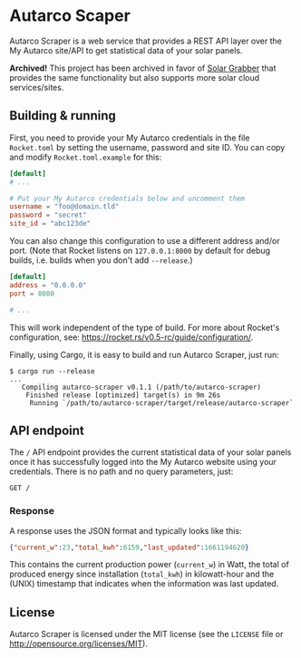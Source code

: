 # Autarco Scaper

Autarco Scraper is a web service that provides a REST API layer over the My
Autarco site/API to get statistical data of your solar panels.

**Archived!**
This project has been archived in favor of
[Solar Grabber](https://git.luon.net/paul/solar-grabber) that provides
the same functionality but also supports more solar cloud services/sites.

## Building & running

First, you need to provide your My Autarco credentials in the file
`Rocket.toml` by setting the username, password and site ID.
You can copy and modify `Rocket.toml.example` for this:

```toml
[default]
# ...

# Put your My Autarco credentials below and uncomment them
username = "foo@domain.tld"
password = "secret"
site_id = "abc123de"
```

You can also change this configuration to use a different address and/or port.
(Note that Rocket listens on `127.0.0.1:8000` by default for debug builds, i.e.
builds when you don't add `--release`.)

```toml
[default]
address = "0.0.0.0"
port = 8080

# ...
```

This will work independent of the type of build. For more about Rocket's
configuration, see: <https://rocket.rs/v0.5-rc/guide/configuration/>.

Finally, using Cargo, it is easy to build and run Autarco Scraper, just run:

```shell
$ cargo run --release
...
   Compiling autarco-scraper v0.1.1 (/path/to/autarco-scraper)
    Finished release [optimized] target(s) in 9m 26s
     Running `/path/to/autarco-scraper/target/release/autarco-scraper`
```

## API endpoint

The `/` API endpoint provides the current statistical data of your solar panels
once it has successfully logged into the My Autarco website using your
credentials. There is no path and no query parameters, just:

```http
GET /
```

### Response

A response uses the JSON format and typically looks like this:

```json
{"current_w":23,"total_kwh":6159,"last_updated":1661194620}
```

This contains the current production power (`current_w`) in Watt,
the total of produced energy since installation (`total_kwh`) in kilowatt-hour
and the (UNIX) timestamp that indicates when the information was last updated.

## License

Autarco Scraper is licensed under the MIT license (see the `LICENSE` file or
<http://opensource.org/licenses/MIT>).

